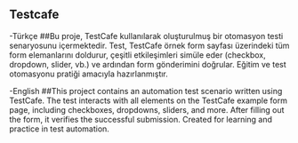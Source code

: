 Testcafe
-----------------------------

-Türkçe
##Bu proje, TestCafe kullanılarak oluşturulmuş bir otomasyon testi senaryosunu içermektedir. Test, TestCafe örnek form sayfası üzerindeki tüm form elemanlarını doldurur, çeşitli etkileşimleri simüle eder (checkbox, dropdown, slider, vb.) ve ardından form gönderimini doğrular. Eğitim ve test otomasyonu pratiği amacıyla hazırlanmıştır.

-English
##This project contains an automation test scenario written using TestCafe. The test interacts with all elements on the TestCafe example form page, including checkboxes, dropdowns, sliders, and more. After filling out the form, it verifies the successful submission. Created for learning and practice in test automation.
